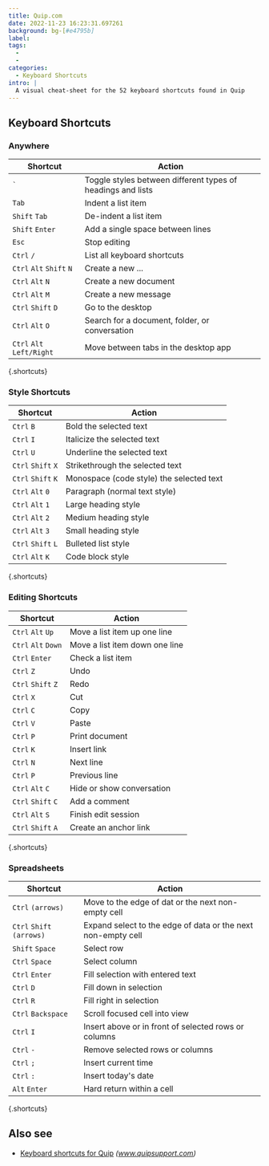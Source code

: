 ```yaml
---
title: Quip.com
date: 2022-11-23 16:23:31.697261
background: bg-[#e4795b]
label:
tags:
  -
  -
categories:
  - Keyboard Shortcuts
intro: |
  A visual cheat-sheet for the 52 keyboard shortcuts found in Quip
---
```


## Keyboard Shortcuts

### Anywhere

| Shortcut                  | Action                                                      |
| ------------------------- | ----------------------------------------------------------- |
| <code>\`</code>           | Toggle styles between different types of headings and lists |
| `Tab`                     | Indent a list item                                          |
| `Shift` `Tab`             | De-indent a list item                                       |
| `Shift` `Enter`           | Add a single space between lines                            |
| `Esc`                     | Stop editing                                                |
| `Ctrl` `/`                | List all keyboard shortcuts                                 |
| `Ctrl` `Alt` `Shift` `N`  | Create a new ...                                            |
| `Ctrl` `Alt` `N`          | Create a new document                                       |
| `Ctrl` `Alt` `M`          | Create a new message                                        |
| `Ctrl` `Shift` `D`        | Go to the desktop                                           |
| `Ctrl` `Alt` `O`          | Search for a document, folder, or conversation              |
| `Ctrl` `Alt` `Left/Right` | Move between tabs in the desktop app                        |

{.shortcuts}

### Style Shortcuts

| Shortcut           | Action                                   |
| ------------------ | ---------------------------------------- |
| `Ctrl` `B`         | Bold the selected text                   |
| `Ctrl` `I`         | Italicize the selected text              |
| `Ctrl` `U`         | Underline the selected text              |
| `Ctrl` `Shift` `X` | Strikethrough the selected text          |
| `Ctrl` `Shift` `K` | Monospace (code style) the selected text |
| `Ctrl` `Alt` `0`   | Paragraph (normal text style)            |
| `Ctrl` `Alt` `1`   | Large heading style                      |
| `Ctrl` `Alt` `2`   | Medium heading style                     |
| `Ctrl` `Alt` `3`   | Small heading style                      |
| `Ctrl` `Shift` `L` | Bulleted list style                      |
| `Ctrl` `Alt` `K`   | Code block style                         |

{.shortcuts}

### Editing Shortcuts

| Shortcut            | Action                         |
| ------------------- | ------------------------------ |
| `Ctrl` `Alt` `Up`   | Move a list item up one line   |
| `Ctrl` `Alt` `Down` | Move a list item down one line |
| `Ctrl` `Enter`      | Check a list item              |
| `Ctrl` `Z`          | Undo                           |
| `Ctrl` `Shift` `Z`  | Redo                           |
| `Ctrl` `X`          | Cut                            |
| `Ctrl` `C`          | Copy                           |
| `Ctrl` `V`          | Paste                          |
| `Ctrl` `P`          | Print document                 |
| `Ctrl` `K`          | Insert link                    |
| `Ctrl` `N`          | Next line                      |
| `Ctrl` `P`          | Previous line                  |
| `Ctrl` `Alt` `C`    | Hide or show conversation      |
| `Ctrl` `Shift` `C`  | Add a comment                  |
| `Ctrl` `Alt` `S`    | Finish edit session            |
| `Ctrl` `Shift` `A`  | Create an anchor link          |

{.shortcuts}

### Spreadsheets

| Shortcut                  | Action                                                       |
| ------------------------- | ------------------------------------------------------------ |
| `Ctrl` `(arrows)`         | Move to the edge of dat or the next non-empty cell           |
| `Ctrl` `Shift` `(arrows)` | Expand select to the edge of data or the next non-empty cell |
| `Shift` `Space`           | Select row                                                   |
| `Ctrl` `Space`            | Select column                                                |
| `Ctrl` `Enter`            | Fill selection with entered text                             |
| `Ctrl` `D`                | Fill down in selection                                       |
| `Ctrl` `R`                | Fill right in selection                                      |
| `Ctrl` `Backspace`        | Scroll focused cell into view                                |
| `Ctrl` `I`                | Insert above or in front of selected rows or columns         |
| `Ctrl` `-`                | Remove selected rows or columns                              |
| `Ctrl` `;`                | Insert current time                                          |
| `Ctrl` `:`                | Insert today's date                                          |
| `Alt` `Enter`             | Hard return within a cell                                    |

{.shortcuts}

## Also see

- [Keyboard shortcuts for Quip](https://www.quipsupport.com/hc/en-us/articles/210436306-What-are-Quip-s-keyboard-shortcuts-)
  _(www.quipsupport.com)_
